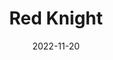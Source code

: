 ---
title: Red Knight
date: 2022-11-20
Author: BadModder
base: Base
images: [
    "https://media.discordapp.net/attachments/985234155568762950/1043780870907101214/cc2.png",
    "https://media.discordapp.net/attachments/985234155568762950/1043780870546403379/cc1.png"
]
dlink: "https://github.com/JumpKingPlus/JumpKingPlus.github.io/raw/www/reskins/clothing/RedKnight.zip"
---